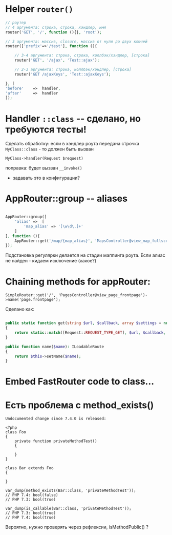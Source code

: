 # Helper `router()`

```php
// роутер
// 4 аргумента: строка, строка, хэндлер, имя
router('GET', '/', function (){}, 'root');

// 3 аргумента: массив, closure, массив от нуля до двух ключей
router(['prefix'=>'/test'], function (){

    // 3-4 аргумента: строка, строка, коллбэк/хэндлер, [строка]
    router('GET', '/ajax', 'Test::ajax');

    // 2-3 аргумента: строка, коллбэк/хэндлер, [строка]
    router('GET /ajaxKeys', 'Test::ajaxKeys');

}, [
'before'    =>  handler,
'after'     =>  handler
]);
```

# Handler `::class` -- сделано, но требуются тесты!

Сделать обработку: если в хэндлер роута передана строчка `MyClass::class` - то должен быть вызван 

`MyClass->handler(Request $request)`

поправка: будет вызван `__invoke()`

- задавать это в конфигурации?



# AppRouter::group -- aliases

```php

AppRouter::group([
    'alias' =>  [
        'map_alias' => '[\w\d\.]+'
    ]
], function (){
    AppRouter::get('/map/{map_alias}', 'MapsController@view_map_fullscreen');
});
```
Подстановка регулярки делается на стадии маппинга роута. Если алиас не найден - кидаем исключение (какое?)

# Chaining methods for appRouter:

```
SimpleRouter::get('/', 'PagesController@view_page_frontpage')->name('page.frontpage');
```

Сделано как:

```php

public static function get(string $url, $callback, array $settings = null): IRoute
{
    return static::match([Request::REQUEST_TYPE_GET], $url, $callback, $settings);
}

public function name($name): ILoadableRoute
{
    return $this->setName($name);
}
```

# Embed FastRouter code to class... 

# Есть проблема с method_exists()

```
Undocumented change since 7.4.0 is released:

<?php
class Foo 
{ 
    private function privateMethodTest() 
    {
        
    } 
} 

class Bar extends Foo 
{
    
} 

var_dump(method_exists(Bar::class, 'privateMethodTest'));
// PHP 7.4: bool(false)
// PHP 7.3: bool(true)

var_dump(is_callable(Bar::class, 'privateMethodTest'));
// PHP 7.3: bool(true)
// PHP 7.4: bool(true)
```

Вероятно, нужно проверять через рефлексии, isMethodPublic() ? 



